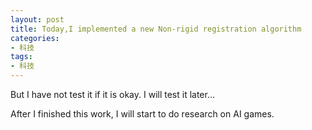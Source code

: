 ```yaml
---
layout: post
title: Today,I implemented a new Non-rigid registration algorithm
categories:
- 科技
tags:
- 科技
---
```


<!--more-->
   But I have not test it if it is okay. I will test it later... 

   After I finished this work, I will start to do research on AI games.
